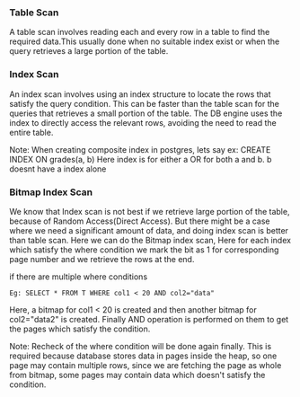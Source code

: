 
### Table Scan
A table scan involves reading each and every row in a table to find the required data.This usually done when no suitable index exist or when the 
query retrieves a large portion of the table.

### Index Scan
An index scan involves using an index structure to locate the rows that satisfy the query condition. This can be faster than the table scan for
the queries that retrieves a small portion of the table. The DB engine uses the index to directly access the relevant rows, avoiding the need to
read the entire table.

Note: When creating composite index in postgres, lets say
ex: 
    CREATE INDEX ON grades(a, b)
Here index is for either a OR for both a and b. b doesnt have a index alone

### Bitmap Index Scan
We know that Index scan is not best if we retrieve large portion of the table, because of Random Access(Direct Access). But there might be a case
where we need a significant amount of data, and doing index scan is better than table scan.
Here we can do the Bitmap index scan, Here for each index which satisfy the where condition we mark the bit as 1 for corresponding page number and
we retrieve the rows at the end.

if there are multiple where conditions

    Eg: SELECT * FROM T WHERE col1 < 20 AND col2="data"

Here, a bitmap for col1 < 20 is created and then another bitmap for col2="data2" is created. Finally AND operation is performed on them to get the
pages which satisfy the condition.

Note: Recheck of the where condition will be done again finally. This is required because database stores data in pages inside the heap, so one
page may contain multiple rows, since we are fetching the page as whole from bitmap, some pages may contain data which doesn't satisfy the condition.